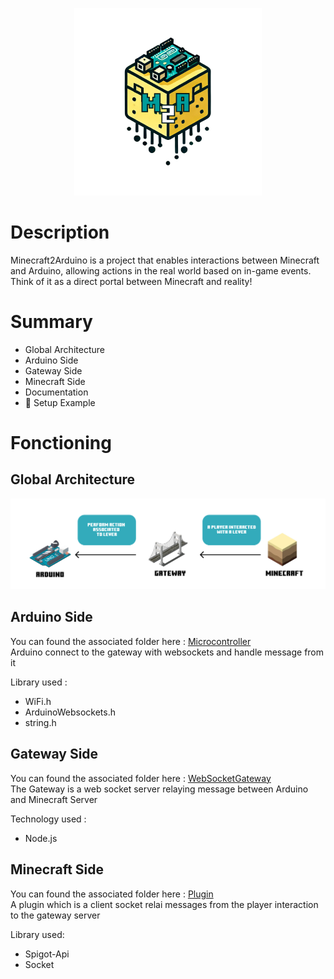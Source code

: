 <p align="center">
  <img src="doc/m2a_logo_txt.png" width="300" height="300" />
</p>

# Description

Minecraft2Arduino is a project that enables interactions between Minecraft and Arduino, allowing actions in the real world based on in-game events. Think of it as a direct portal between Minecraft and reality!


# Summary

- Global Architecture
- Arduino Side
- Gateway Side
- Minecraft Side
- Documentation
- 🚀 Setup Example

# Fonctioning

## Global Architecture
<p align="center">
  <img src="doc/architecture.png" />
</p>

## Arduino Side
You can found the associated folder here : [Microcontroller](./scripts/script.sh)
<br>
Arduino connect to the gateway with websockets and handle message from it

Library used : 
- WiFi.h
- ArduinoWebsockets.h
- string.h

## Gateway Side
You can found the associated folder here : [WebSocketGateway](./scripts/script.sh)
<br>
The Gateway is a web socket server relaying message between Arduino and Minecraft Server

Technology used :
- Node.js

## Minecraft Side
You can found the associated folder here : [Plugin](./scripts/script.sh)
<br>
A plugin which is a client socket relai messages from the player interaction to the gateway server

Library used:
- Spigot-Api
- Socket


